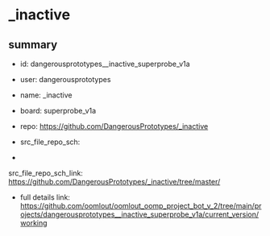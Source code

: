 # _inactive
 
## summary 
* id: dangerousprototypes__inactive_superprobe_v1a
* user: dangerousprototypes
* name: _inactive
* board: superprobe_v1a
* repo: https://github.com/DangerousPrototypes/_inactive



* src_file_repo_sch: 
*
 src_file_repo_sch_link: https://github.com/DangerousPrototypes/_inactive/tree/master/
* full details link: https://github.com/oomlout/oomlout_oomp_project_bot_v_2/tree/main/projects/dangerousprototypes__inactive_superprobe_v1a/current_version/working  






